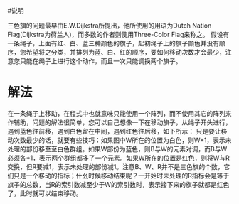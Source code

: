 #说明

三色旗的问题最早由E.W.Dijkstra所提出，他所使用的用语为Dutch Nation Flag(Dijkstra为荷兰人)，而多数的作者则使用Three-Color Flag来称之。
假设有一条绳子，上面有红、白、蓝三种颜色的旗子，起初绳子上的旗子颜色并没有顺序，您希望将之分类，并排列为蓝、白、红的顺序，要如何移动次数才会最少，注意您只能在绳子上进行这个动作，而且一次只能调换两个旗子。

# 解法
在一条绳子上移动，在程式中也就意味只能使用一个阵列，而不使用其它的阵列来作辅助，问题的解法很简单，您可以自己想像一下在移动旗子，从绳子开头进行，遇到蓝色往前移，遇到白色留在中间，遇到红色往后移，如下所示：
只是要让移动次数最少的话，就要有些技巧：如果图中W所在的位置为白色，则W+1，表示未处理的部份移至至白色群组。如果W部份为蓝色，则B与W的元素对调，而B与W必须各+1，表示两个群组都多了一个元素。如果W所在的位置是红色，则将W与R交换，但R要减1，表示未处理的部份减1。注意B、W、R并不是三色旗的个数，它们只是一个移动的指标；什幺时候移动结束呢？一开始时未处理的R指标会是等于旗子的总数，当R的索引数减至少于W的索引数时，表示接下来的旗子就都是红色了，此时就可以结束移动。